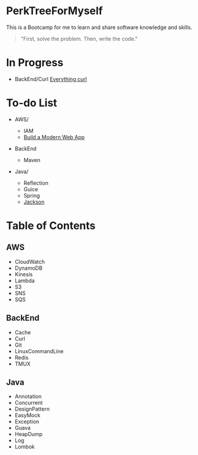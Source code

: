 # PerkTreeForMyself
This is a Bootcamp for me to learn and share software knowledge and skills.

> "First, solve the problem. Then, write the code."

# In Progress
  - BackEnd/Curl [Everything curl](https://ec.haxx.se/cmdline)

# To-do List
- AWS/
  - IAM
  - [Build a Modern Web App](https://aws.amazon.com/getting-started/projects/build-modern-app-fargate-lambda-dynamodb-python/)
  
- BackEnd
  - Maven

- Java/
  - Reflection
  - Guice
  - Spring
  - [Jackson](https://github.com/FasterXML/jackson#documentation)

# Table of Contents
## AWS
- CloudWatch
- DynamoDB
- Kinesis
- Lambda
- S3
- SNS
- SQS

## BackEnd
- Cache
- Curl
- Git
- LinuxCommandLine
- Redis
- TMUX

## Java
- Annotation
- Concurrent
- DesignPattern
- EasyMock
- Exception
- Guava
- HeapDump
- Log
- Lombok
